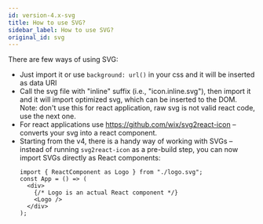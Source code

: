 ```yaml
---
id: version-4.x-svg
title: How to use SVG?
sidebar_label: How to use SVG?
original_id: svg
---
```


There are few ways of using SVG:

- Just import it or use `background: url()` in your css and it will be inserted as data URI
- Call the svg file with "inline" suffix (i.e., "icon.inline.svg"), then import it and it will import optimized svg,
  which can be inserted to the DOM. Note: don't use this for react application, raw svg is not valid react code, use the next one.
- For react applications use https://github.com/wix/svg2react-icon – converts your svg into a react component.
- Starting from the v4, there is a handy way of working with SVGs – instead of running `svg2react-icon` as a pre-build step, you can now import SVGs directly as React components:
  ```
  import { ReactComponent as Logo } from "./logo.svg";
  const App = () => (
    <div>
      {/* Logo is an actual React component */}
      <Logo />
    </div>
  );
  ```
